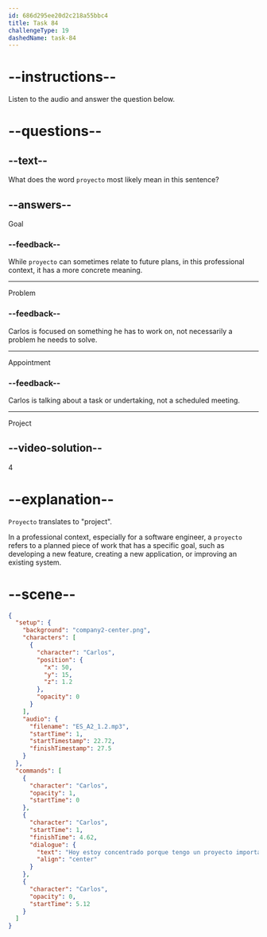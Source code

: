 ```yaml
---
id: 686d295ee20d2c218a55bbc4
title: Task 84
challengeType: 19
dashedName: task-84
---
```


<!-- (Audio) Carlos: Hoy estoy concentrado porque tengo un proyecto importante. -->

# --instructions--

Listen to the audio and answer the question below.

# --questions--

## --text--

What does the word `proyecto` most likely mean in this sentence?

## --answers--

Goal

### --feedback--

While `proyecto` can sometimes relate to future plans, in this professional context, it has a more concrete meaning.

---

Problem

### --feedback--

Carlos is focused on something he has to work on, not necessarily a problem he needs to solve.

---

Appointment

### --feedback--

Carlos is talking about a task or undertaking, not a scheduled meeting.

---

Project

## --video-solution--

4

# --explanation--

`Proyecto` translates to "project". 

In a professional context, especially for a software engineer, a `proyecto` refers to a planned piece of work that has a specific goal, such as developing a new feature, creating a new application, or improving an existing system.

# --scene--

```json
{
  "setup": {
    "background": "company2-center.png",
    "characters": [
      {
        "character": "Carlos",
        "position": {
          "x": 50,
          "y": 15,
          "z": 1.2
        },
        "opacity": 0
      }
    ],
    "audio": {
      "filename": "ES_A2_1.2.mp3",
      "startTime": 1,
      "startTimestamp": 22.72,
      "finishTimestamp": 27.5
    }
  },
  "commands": [
    {
      "character": "Carlos",
      "opacity": 1,
      "startTime": 0
    },
    {
      "character": "Carlos",
      "startTime": 1,
      "finishTime": 4.62,
      "dialogue": {
        "text": "Hoy estoy concentrado porque tengo un proyecto importante.",
        "align": "center"
      }
    },
    {
      "character": "Carlos",
      "opacity": 0,
      "startTime": 5.12
    }
  ]
}
```
